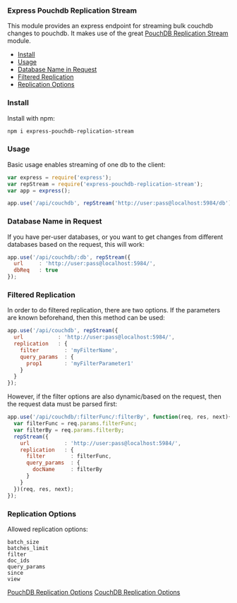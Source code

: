 ### Express Pouchdb Replication Stream

This module provides an express endpoint for streaming bulk couchdb changes to pouchdb. It makes use of the great [PouchDB Replication Stream](https://github.com/nolanlawson/pouchdb-replication-stream) module.

- [Install](#install)
- [Usage](#usage)
- [Database Name in Request](#db-name-in-request)
- [Filtered Replication](#filtered-replication)
- [Replication Options](#replication-options)

### Install

Install with npm:

```bash
npm i express-pouchdb-replication-stream
```

### Usage

Basic usage enables streaming of one db to the client:

```javascript
var express = require('express');
var repStream = require('express-pouchdb-replication-stream');
var app = express();

app.use('/api/couchdb', repStream('http://user:pass@localhost:5984/db'));
```

### Database Name in Request

If you have per-user databases, or you want to get changes from different databases based on the request, this will work:

```javascript
app.use('/api/couchdb/:db', repStream({
  url     : 'http://user:pass@localhost:5984/',
  dbReq   : true
});
```

### Filtered Replication

In order to do filtered replication, there are two options. If the parameters are known beforehand, then this method can be used:

```javascript
app.use('/api/couchdb', repStream({
  url           : 'http://user:pass@localhost:5984/',
  replication   : {
    filter        : 'myFilterName',
    query_params  : {
      prop1       : 'myFilterParameter1'
    }
  }
});
```

However, if the filter options are also dynamic/based on the request, then the request data must be parsed first:

```javascript
app.use('/api/couchdb/:filterFunc/:filterBy', function(req, res, next){
  var filterFunc = req.params.filterFunc;
  var filterBy = req.params.filterBy;
  repStream({
    url           : 'http://user:pass@localhost:5984/',
    replication   : {
      filter        : filterFunc,
      query_params  : {
        docName     : filterBy
      }
    }
  })(req, res, next);
});
```

### Replication Options

Allowed replication options:

```
batch_size
batches_limit
filter
doc_ids
query_params
since
view
```

[PouchDB Replication Options](http://pouchdb.com/api.html#replication)
[CouchDB Replication Options](http://wiki.apache.org/couchdb/Replication)
